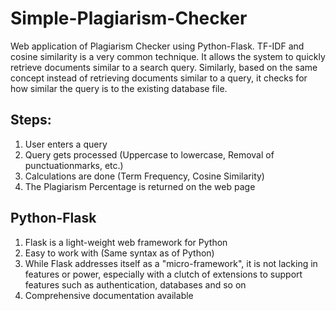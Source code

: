 # Simple-Plagiarism-Checker

Web application of Plagiarism Checker using Python-Flask. TF-IDF and cosine similarity is a very common technique. It allows the system to quickly retrieve documents similar to a search query. Similarly, based on the same concept instead of retrieving documents similar to a query, it checks for how similar the query is to the existing database file. 

## Steps:
1. User enters a query
2. Query gets processed (Uppercase to lowercase, Removal of punctuationmarks, etc.)
3. Calculations are done (Term Frequency, Cosine Similarity)
4. The Plagiarism Percentage is returned on the web page

## Python-Flask
1. Flask is a light-weight web framework for Python
2. Easy to  work with (Same syntax as of Python)
3. While Flask addresses itself as a "micro-framework", it is not lacking in features or power, especially with a clutch of extensions to support features such as authentication, databases and so on
4. Comprehensive documentation available

